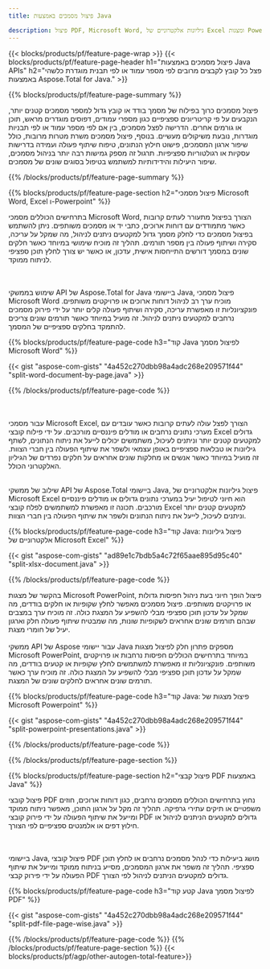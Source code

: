 ```yaml
---
title: פיצול מסמכים באמצעות Java 

description: פיצול PDF, Microsoft Word, גיליונות אלקטרוניים של Excel ומצגות PowerPoint באמצעות אפליקציית Java שלך.  פיצול מסמך לפי מספר עמוד או לפי תבנית מוגדרת מראש.
---
```


{{< blocks/products/pf/feature-page-wrap >}}
{{< blocks/products/pf/feature-page-header h1="פיצול מסמכים באמצעות Java APIs" h2="פצל כל קובץ לקבצים מרובים לפי מספר עמוד או לפי תבנית מוגדרת כלשהי באמצעות Aspose.Total for Java." >}}

{{% blocks/products/pf/feature-page-summary %}}

פיצול מסמכים כרוך בפילוח של מסמך בודד או קובץ גדול למספר מסמכים קטנים יותר, הנקבעים על פי קריטריונים ספציפיים כגון מספרי עמודים, דפוסים מוגדרים מראש, תוכן או גורמים אחרים.  הדרישה לפצל מסמכים, בין אם לפי מספר עמוד או לפי תבניות מוגדרות, נובעת משיקולים מעשיים.  בנוסף, פיצול מסמכים משרת מטרות מרובות, כולל שיפור ארגון המסמכים, פישוט חילוץ הנתונים, טיפוח שיתוף פעולה ועמידה בדרישות עסקיות או רגולטוריות ספציפיות.  תרגול זה מספק גמישות רבה יותר בניהול מסמכים, שיפור היעילות והידידותיות למשתמש בטיפול בסוגים שונים של מסמכים.

{{% /blocks/products/pf/feature-page-summary  %}}

{{% blocks/products/pf/feature-page-section  h2="פיצול מסמכי Microsoft Word, Excel ו-Powerpoint" %}}

בתרחישים הכוללים מסמכי Microsoft Word, הצורך בפיצול מתעורר לעתים קרובות כאשר מתמודדים עם דוחות ארוכים, כתבי יד או מסמכים משותפים.  ניתן להשתמש בפיצול מסמכים כדי לחלק מסמך גדול למקטעים ניתנים לניהול, מה שמקל על עריכה, סקירה ושיתוף פעולה בין מספר תורמים.  תהליך זה מוכיח שימושי במיוחד כאשר חלקים שונים במסמך דורשים התייחסות אישית, עדכון, או כאשר יש צורך לחלץ תוכן ספציפי לניתוח ממוקד.  

<br /><br />
שימוש בממשקי API של Aspose.Total for Java ביישומי Java, פיצול מסמכי Microsoft Word מוכיח ערך רב לניהול דוחות ארוכים או פרויקטים משותפים.  פונקציונליות זו מאפשרת עריכה, סקירה ושיתוף פעולה קלים יותר על ידי פירוק מסמכים נרחבים למקטעים ניתנים לניהול.  זה מועיל במיוחד כאשר תורמים שונים צריכים להתמקד בחלקים ספציפיים של המסמך.


{{% blocks/products/pf/feature-page-code h3="קוד Java לפיצול מסמך Microsoft Word" %}}

{{< gist "aspose-com-gists" "4a452c270dbb98a4adc268e209571f44" "split-word-document-by-page.java" >}}

{{% /blocks/products/pf/feature-page-code  %}}

<br /><br />
עבור מסמכי Microsoft Excel, הצורך לפצל עולה לעתים קרובות כאשר עובדים עם מערכי נתונים נרחבים או מודלים פיננסיים מורכבים.  על ידי פילוח קובצי Excel גדולים למקטעים קטנים יותר וניתנים לעיכול, משתמשים יכולים לייעל את ניתוח הנתונים, לשתף גיליונות או טבלאות ספציפיים באופן עצמאי ולשפר את שיתוף הפעולה בין חברי הצוות.  זה מועיל במיוחד כאשר אנשים או מחלקות שונים אחראים על חלקים נפרדים של הגיליון האלקטרוני הכולל.
<br /><br />

שילוב של ממשקי API של Aspose.Total ביישומי Java, פיצול גיליונות אלקטרוניים של Microsoft Excel הוא חיוני לטיפול יעיל במערכי נתונים גדולים או מודלים פיננסיים מורכבים.  תכונה זו מאפשרת למשתמשים לפלח קובצי Excel למקטעים קטנים יותר וניתנים לעיכול, לייעל את ניתוח הנתונים ולשפר את שיתוף הפעולה בין חברי הצוות.

{{% blocks/products/pf/feature-page-code h3="קוד Java: פיצול גיליונות אלקטרוניים של Microsoft Excel" %}}

{{< gist "aspose-com-gists" "ad89e1c7bdb5a4c72f65aae895d95c40" "split-xlsx-document.java" >}}

{{% /blocks/products/pf/feature-page-code  %}}

בהקשר של מצגות Microsoft PowerPoint, פיצול הופך חיוני בעת ניהול חפיסות גדולות או פרויקטים משותפים.  פיצול מסמכים מאפשר לחלץ שקופיות או חלקים בודדים, מה שמקל על עדכון תוכן ספציפי מבלי להשפיע על המצגת כולה.  זה מוכיח ערך במצבים שבהם תורמים שונים אחראים לשקופיות שונות, מה שמבטיח שיתוף פעולה חלק וארגון יעיל של חומרי מצגת.  <br /><br />
ממשקי API של Aspose עבור יישומי Java מספקים פתרון חלק לפיצול מצגות Microsoft PowerPoint, במיוחד בתרחישים הכוללים חפיסות נרחבות או פרויקטים משותפים.  פונקציונליות זו מאפשרת למשתמשים לחלץ שקופיות או קטעים בודדים, מה שמקל על עדכון תוכן ספציפי מבלי להשפיע על המצגת כולה.  זה מוכיח ערך כאשר תורמים שונים אחראים לחלקים שונים של המצגת.

{{% blocks/products/pf/feature-page-code h3="קוד Java: פיצול מצגות של Microsoft Powerpoint" %}}

{{< gist "aspose-com-gists" "4a452c270dbb98a4adc268e209571f44" "split-powerpoint-presentations.java" >}}

{{% /blocks/products/pf/feature-page-code  %}}

{{% /blocks/products/pf/feature-page-section %}}

{{% blocks/products/pf/feature-page-section  h2="פיצול קבצי PDF באמצעות Java" %}}

פיצול קובצי PDF נחוץ בתרחישים הכוללים מסמכים נרחבים, כגון דוחות ארוכים, חוזים משפטיים או תיקים עתירי גרפיקה. תהליך זה מקל על ארגון התוכן, מאפשר ניתוח ממוקד ומייעל את שיתוף הפעולה על ידי פירוק קובצי PDF גדולים למקטעים הניתנים לניהול או חילוץ דפים או אלמנטים ספציפיים לפי הצורך.

<br /><br />
ביישומי Java, פיצול קובצי PDF מושג ביעילות כדי לנהל מסמכים נרחבים או לחלץ תוכן ספציפי.  תהליך זה משפר את ארגון המסמכים, מסייע בניתוח ממוקד ומייעל את שיתוף הפעולה על ידי פירוק קבצי PDF גדולים למקטעים הניתנים לניהול לפי הצורך.

{{% blocks/products/pf/feature-page-code h3="קטע קוד Java לפיצול מסמך PDF" %}}

{{< gist "aspose-com-gists" "4a452c270dbb98a4adc268e209571f44" "split-pdf-file-page-wise.java" >}}

{{% /blocks/products/pf/feature-page-code  %}}
{{% /blocks/products/pf/feature-page-section %}}
{{< blocks/products/pf/agp/other-autogen-total-feature>}}